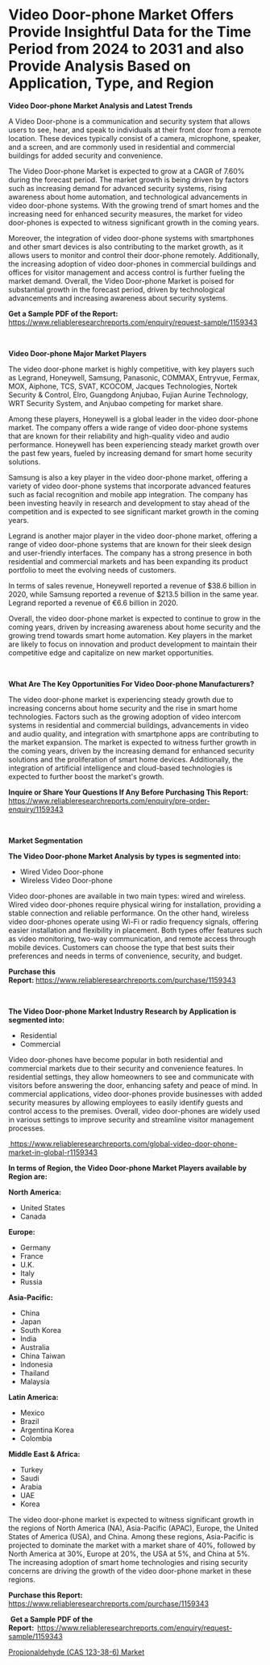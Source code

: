 <p><h1>Video Door-phone Market Offers Provide Insightful Data for the Time Period from 2024 to 2031 and also Provide Analysis Based on Application, Type, and Region</h1></p><p><strong>Video Door-phone Market Analysis and Latest Trends</strong></p>
<p><p>A Video Door-phone is a communication and security system that allows users to see, hear, and speak to individuals at their front door from a remote location. These devices typically consist of a camera, microphone, speaker, and a screen, and are commonly used in residential and commercial buildings for added security and convenience.</p><p>The Video Door-phone Market is expected to grow at a CAGR of 7.60% during the forecast period. The market growth is being driven by factors such as increasing demand for advanced security systems, rising awareness about home automation, and technological advancements in video door-phone systems. With the growing trend of smart homes and the increasing need for enhanced security measures, the market for video door-phones is expected to witness significant growth in the coming years.</p><p>Moreover, the integration of video door-phone systems with smartphones and other smart devices is also contributing to the market growth, as it allows users to monitor and control their door-phone remotely. Additionally, the increasing adoption of video door-phones in commercial buildings and offices for visitor management and access control is further fueling the market demand. Overall, the Video Door-phone Market is poised for substantial growth in the forecast period, driven by technological advancements and increasing awareness about security systems.</p></p>
<p><strong>Get a Sample PDF of the Report:&nbsp;</strong> <a href="https://www.reliableresearchreports.com/enquiry/request-sample/1159343">https://www.reliableresearchreports.com/enquiry/request-sample/1159343</a></p>
<p>&nbsp;</p>
<p><strong>Video Door-phone Major Market Players</strong></p>
<p><p>The video door-phone market is highly competitive, with key players such as Legrand, Honeywell, Samsung, Panasonic, COMMAX, Entryvue, Fermax, MOX, Aiphone, TCS, SVAT, KCOCOM, Jacques Technologies, Nortek Security & Control, Elro, Guangdong Anjubao, Fujian Aurine Technology, WRT Security System, and Anjubao competing for market share.</p><p>Among these players, Honeywell is a global leader in the video door-phone market. The company offers a wide range of video door-phone systems that are known for their reliability and high-quality video and audio performance. Honeywell has been experiencing steady market growth over the past few years, fueled by increasing demand for smart home security solutions.</p><p>Samsung is also a key player in the video door-phone market, offering a variety of video door-phone systems that incorporate advanced features such as facial recognition and mobile app integration. The company has been investing heavily in research and development to stay ahead of the competition and is expected to see significant market growth in the coming years.</p><p>Legrand is another major player in the video door-phone market, offering a range of video door-phone systems that are known for their sleek design and user-friendly interfaces. The company has a strong presence in both residential and commercial markets and has been expanding its product portfolio to meet the evolving needs of customers.</p><p>In terms of sales revenue, Honeywell reported a revenue of $38.6 billion in 2020, while Samsung reported a revenue of $213.5 billion in the same year. Legrand reported a revenue of €6.6 billion in 2020.</p><p>Overall, the video door-phone market is expected to continue to grow in the coming years, driven by increasing awareness about home security and the growing trend towards smart home automation. Key players in the market are likely to focus on innovation and product development to maintain their competitive edge and capitalize on new market opportunities.</p></p>
<p>&nbsp;</p>
<p><strong>What Are The Key Opportunities For Video Door-phone Manufacturers?</strong></p>
<p><p>The video door-phone market is experiencing steady growth due to increasing concerns about home security and the rise in smart home technologies. Factors such as the growing adoption of video intercom systems in residential and commercial buildings, advancements in video and audio quality, and integration with smartphone apps are contributing to the market expansion. The market is expected to witness further growth in the coming years, driven by the increasing demand for enhanced security solutions and the proliferation of smart home devices. Additionally, the integration of artificial intelligence and cloud-based technologies is expected to further boost the market's growth.</p></p>
<p><strong>Inquire or Share Your Questions If Any Before Purchasing This Report:</strong> <a href="https://www.reliableresearchreports.com/enquiry/pre-order-enquiry/1159343">https://www.reliableresearchreports.com/enquiry/pre-order-enquiry/1159343</a></p>
<p>&nbsp;</p>
<p><strong>Market Segmentation</strong></p>
<p><strong>The Video Door-phone Market Analysis by types is segmented into:</strong></p>
<p><ul><li>Wired Video Door-phone</li><li>Wireless Video Door-phone</li></ul></p>
<p><p>Video door-phones are available in two main types: wired and wireless. Wired video door-phones require physical wiring for installation, providing a stable connection and reliable performance. On the other hand, wireless video door-phones operate using Wi-Fi or radio frequency signals, offering easier installation and flexibility in placement. Both types offer features such as video monitoring, two-way communication, and remote access through mobile devices. Customers can choose the type that best suits their preferences and needs in terms of convenience, security, and budget.</p></p>
<p><strong>Purchase this Report:&nbsp;</strong><a href="https://www.reliableresearchreports.com/purchase/1159343">https://www.reliableresearchreports.com/purchase/1159343</a></p>
<p>&nbsp;</p>
<p><strong>The Video Door-phone Market Industry Research by Application is segmented into:</strong></p>
<p><ul><li>Residential</li><li>Commercial</li></ul></p>
<p><p>Video door-phones have become popular in both residential and commercial markets due to their security and convenience features. In residential settings, they allow homeowners to see and communicate with visitors before answering the door, enhancing safety and peace of mind. In commercial applications, video door-phones provide businesses with added security measures by allowing employees to easily identify guests and control access to the premises. Overall, video door-phones are widely used in various settings to improve security and streamline visitor management processes.</p></p>
<p><a href="https://www.reliableresearchreports.com/global-video-door-phone-market-in-global-r1159343">&nbsp;https://www.reliableresearchreports.com/global-video-door-phone-market-in-global-r1159343</a></p>
<p><strong>In terms of Region, the Video Door-phone Market Players available by Region are:</strong></p>
<p>
    <p> <strong> North America: </strong>
        <ul>
            <li>United States</li>
            <li>Canada</li>
        </ul>
        </p> 
    <p> <strong> Europe: </strong>
        <ul>
            <li>Germany</li>
            <li>France</li>
            <li>U.K.</li>
            <li>Italy</li>
            <li>Russia</li>
        </ul>
        </p> 
    <p> <strong> Asia-Pacific: </strong>
        <ul>
            <li>China</li>
            <li>Japan</li>
            <li>South Korea</li>
            <li>India</li>
            <li>Australia</li>
            <li>China Taiwan</li>
            <li>Indonesia</li>
            <li>Thailand</li>
            <li>Malaysia</li>
        </ul>
        </p> 
    <p> <strong> Latin America: </strong>
        <ul>
            <li>Mexico</li>
            <li>Brazil</li>
            <li>Argentina Korea</li>
            <li>Colombia</li>
        </ul>
        </p> 
    <p> <strong> Middle East & Africa: </strong>
        <ul>
            <li>Turkey</li>
            <li>Saudi</li>
            <li>Arabia</li>
            <li>UAE</li>
            <li>Korea</li>
        </ul>
    </p>
    </p>
<p><p>The video door-phone market is expected to witness significant growth in the regions of North America (NA), Asia-Pacific (APAC), Europe, the United States of America (USA), and China. Among these regions, Asia-Pacific is projected to dominate the market with a market share of 40%, followed by North America at 30%, Europe at 20%, the USA at 5%, and China at 5%. The increasing adoption of smart home technologies and rising security concerns are driving the growth of the video door-phone market in these regions.</p></p>
<p><strong>Purchase this Report: </strong><a href="https://www.reliableresearchreports.com/purchase/1159343">https://www.reliableresearchreports.com/purchase/1159343</a></p>
<p>&nbsp;<strong>Get a Sample PDF of the Report:&nbsp;&nbsp;</strong><a href="https://www.reliableresearchreports.com/enquiry/request-sample/1159343">https://www.reliableresearchreports.com/enquiry/request-sample/1159343</a></p>
<p><strong></strong></p>
<p><p><a href="https://github.com/nicoletavirag/Market-Research-Report-List-3/blob/main/propionaldehyde-cas-123-38-6-market.md">Propionaldehyde (CAS 123-38-6) Market</a></p></p>
